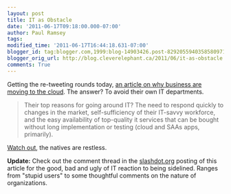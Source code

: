 ```yaml
---
layout: post
title: IT as Obstacle
date: '2011-06-17T09:18:00.000-07:00'
author: Paul Ramsey
tags: 
modified_time: '2011-06-17T16:44:18.631-07:00'
blogger_id: tag:blogger.com,1999:blog-14903426.post-8292055940358580971
blogger_orig_url: http://blog.cleverelephant.ca/2011/06/it-as-obstacle.html
comments: True
---
```


Getting the re-tweeting rounds today, [an article on why business are moving to the cloud](http://www.itworld.com/cloud-computing/174967/business-users-abandoning-it-quicker-self-serve-cloud-apps). The answer? To avoid their own IT departments.

> Their top reasons for going around IT? The need to respond quickly to changes in the market, self-sufficiency of their IT-savvy workforce, and the easy availability of top-quality it services that can be bought without long implementation or testing (cloud and SAAs apps, primarily).

[Watch out](/2011/06/it-revolution.html), the natives are restless.

**Update:** Check out the comment thread in the [slashdot.org](http://slashdot.org/story/11/06/17/1312206/Why-Businesses-Move-To-the-Cloud-They-Hate-IT) posting of this article for the good, bad and ugly of IT reaction to being sidelined. Ranges from "stupid users" to some thoughtful comments on the nature of organizations.

